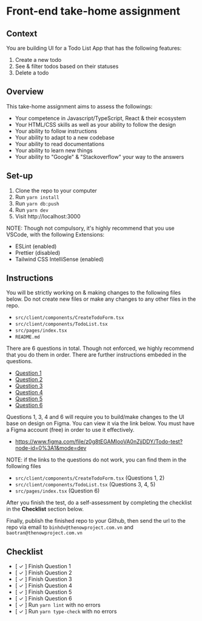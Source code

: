 # Front-end take-home assignment

## Context

You are building UI for a Todo List App that has the following features:
  1. Create a new todo
  2. See & filter todos based on their statuses
  3. Delete a todo


## Overview

This take-home assignment aims to assess the followings:
  - Your competence in Javascript/TypeScript, React & their ecosystem
  - Your HTML/CSS skills as well as your ability to follow the design
  - Your ability to follow instructions
  - Your ability to adapt to a new codebase
  - Your ability to read documentations
  - Your ability to learn new things
  - Your ability to "Google" & "Stackoverflow" your way to the answers


## Set-up

  1. Clone the repo to your computer
  2. Run `yarn install`
  3. Run `yarn db:push`
  4. Run `yarn dev`
  5. Visit http://localhost:3000

NOTE: Though not compulsory, it's highly recommend that you use VSCode, with
the following Extensions:

  - ESLint (enabled)
  - Prettier (disabled)
  - Tailwind CSS IntelliSense (enabled)


## Instructions

You will be strictly working on & making changes to the following files below.
Do not create new files or make any changes to any other files in the repo.

  - `src/client/components/CreateTodoForm.tsx`
  - `src/client/components/TodoList.tsx`
  - `src/pages/index.tsx`
  - `README.md`


There are 6 questions in total. Though not enforced, we highly recommend that
you do them in order. There are further instructions embeded in the questions.

  - [Question 1](https://github.com/TheNowProject/frontend-take-home-assignment/blob/main/src/client/components/CreateTodoForm.tsx#L6)
  - [Question 2](https://github.com/TheNowProject/frontend-take-home-assignment/blob/main/src/client/components/CreateTodoForm.tsx#L20)
  - [Question 3](https://github.com/TheNowProject/frontend-take-home-assignment/blob/main/src/client/components/TodoList.tsx#L8)
  - [Question 4](https://github.com/TheNowProject/frontend-take-home-assignment/blob/main/src/client/components/TodoList.tsx#L39)
  - [Question 5](https://github.com/TheNowProject/frontend-take-home-assignment/blob/main/src/client/components/TodoList.tsx#L58)
  - [Question 6](https://github.com/TheNowProject/frontend-take-home-assignment/blob/main/src/pages/index.tsx#L5)


Questions 1, 3, 4 and 6 will require you to build/make changes to the UI base on
design on Figma. You can view it via the link below. You must have a Figma
account (free) in order to use it effectively.

  - https://www.figma.com/file/z0g8tEGAMIooVA0nZjjDDY/Todo-test?node-id=0%3A1&mode=dev


NOTE: if the links to the questions do not work, you can find them in the
following files

  - `src/client/components/CreateTodoForm.tsx` (Questions 1, 2)
  - `src/client/components/TodoList.tsx` (Questions 3, 4, 5)
  - `src/pages/index.tsx` (Question 6)

After you finish the test, do a self-assessment by completing the checklist
in the **Checklist** section below.

Finally, publish the finished repo to your Github, then send the url
to the repo via email to `binhdv@thenowproject.com.vn` and
`baotran@thenowproject.com.vn`



## Checklist

  - [ ✓ ] Finish Question 1
  - [ ✓ ] Finish Question 2
  - [ ✓ ] Finish Question 3
  - [ ✓ ] Finish Question 4
  - [ ✓ ] Finish Question 5
  - [ ✓ ] Finish Question 6
  - [ ✓ ] Run `yarn lint` with no errors
  - [ ✓ ] Run `yarn type-check` with no errors
